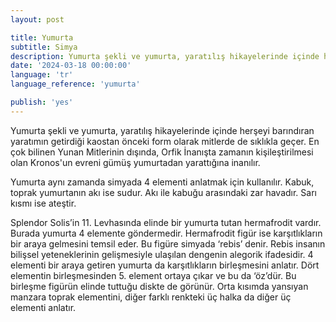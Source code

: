 ```yaml
---
layout: post

title: Yumurta
subtitle: Simya
description: Yumurta şekli ve yumurta, yaratılış hikayelerinde içinde herşeyi barındıran yaratımın getirdiği kaostan önceki form olarak mitlerde de sıklıkla geçer. Yumurta, simyada da kendine önemli bir yer bulur.
date: '2024-03-18 00:00:00'
language: 'tr'
language_reference: 'yumurta'

publish: 'yes'
---
```

Yumurta şekli ve yumurta, yaratılış hikayelerinde içinde herşeyi barındıran yaratımın getirdiği kaostan önceki form olarak mitlerde de sıklıkla geçer. En çok bilinen Yunan Mitlerinin dışında, Orfik İnanışta zamanın kişileştirilmesi olan Kronos'un evreni gümüş yumurtadan yarattığına inanılır.

Yumurta aynı zamanda simyada 4 elementi anlatmak için kullanılır. Kabuk, toprak yumurtanın akı ise sudur. Akı ile kabuğu arasındaki zar havadır. Sarı kısmı ise ateştir.

Splendor Solis’in 11. Levhasında elinde bir yumurta tutan hermafrodit vardır. Burada yumurta 4 elemente göndermedir. Hermafrodit figür ise karşıtlıkların bir araya gelmesini temsil eder. Bu figüre simyada ‘rebis’ denir. Rebis insanın bilişsel yeteneklerinin gelişmesiyle ulaşılan dengenin alegorik ifadesidir. 4 elementi bir araya getiren yumurta da karşıtlıkların birleşmesini anlatır. Dört elementin birleşmesinden 5. element ortaya çıkar ve bu da ‘öz’dür. Bu birleşme figürün elinde tuttuğu diskte de görünür. Orta kısımda yansıyan manzara toprak elementini, diğer farklı renkteki üç halka da diğer üç elementi anlatır.
